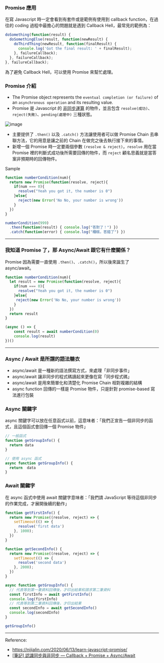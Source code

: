 ### Promise 應用

在寫 Javascript 時一定會看到有套件或是範例有使用到 callback function，在過往的 coding 過程中最擔心的問題就是遇到 Callback Hell，最常見的範例為：

``` Javascript
doSomething(function(result) {
  doSomethingElse(result, function(newResult) {
    doThirdThing(newResult, function(finalResult) {
      console.log('Got the final result: ' + finalResult);
    }, failureCallback);
  }, failureCallback);
}, failureCallback);
```

為了避免 Callback Hell，可以使用 Promise 來幫忙處理。

### Promise 介紹
* The Promise object represents the `eventual completion (or failure)` of an `asynchronous operation` and its resulting value.
* Promise 是 Javascript 的 [非同步運算](https://github.com/Chiehcode/Web_Development/blob/master/Javascript/%E5%90%8C%E6%AD%A5%E8%88%87%E9%9D%9E%E5%90%8C%E6%AD%A5.md) 的物件，並且包含 `resolve(成功)`、`reject(失敗)`、`pending(處理中)` 三種狀態。

![image](https://cdn.rawgit.com/Vectaio/a76330b025baf9bcdf07cb46e5a9ef9e/raw/26c4213a93dee1c39611dcd0ec12625811b20a26/js-promise.svg)


* 主要提供了 `.then()` 以及 `.catch()` 方法讓使用者可以做 Promise Chain 去串聯方法，它的用意是讓之前的 Chain 在做完之後去執行接下來的事情。
* 新增一個 Promise 時一定要兩個參數 `(resolve & reject)`，`resolve` 用在當 Promise 裡的判斷式成功後所需要回傳的物件，而 `reject` 顧名思義就是當答案非預期時的回傳物件。

Sample
``` Javascript
function numberCondition(num){
  return new Promise(function(resolve, reject){
    if(num === 0){
      resolve("Yeah you got it, the number is 0")
    }else{
      reject(new Error('No No, your number is wrong'))
    }
  })
}

numberCondition(999)
  .then(function(result) { console.log("答對了！") })
  .catch(function(error) { console.log("糟糕，答錯了") })
```

---

### 我知道 Promise 了，那 Async/Await 跟它有什麼關係？
Promise 因為需要一直使用 `.then()`、`.catch()`，所以後來誕生了 async/await。

``` Javascript
function numberCondition(num){
  let result = new Promise(function(resolve, reject){
    if(num === 0){
      resolve("Yeah you got it, the number is 0")
    }else{
     reject(new Error('No No, your number is wrong'))
    }
  })
  return result
}

(async () => {
    const result = await numberCondition(0)
    console.log(result)
})()
```

---

### Async / Await 是所謂的語法糖衣
* async/await 是一種新的語法撰寫方式，來處理「非同步事件」
* async/await 讓非同步的程式碼讀起來更像在寫「同步程式碼」
* async/await 是用來簡單化和清楚化 Promise Chain 相對複雜的結構
* async function 回傳的一樣是 Promise 物件，只是針對 promise-based 寫法進行包裝


### Async 關鍵字
async 關鍵字可以放在任意函式以前，這意味者：「我們正宣告一個非同步的函式，且這個函式會回傳一個 Promise 物件」

``` Javascript
// 一般函式
function getGroupInfo() {
  return data
}

// 使用 async 函式
async function getGroupInfo() {
  return  data
}
```

### Await 關鍵字
在 async 函式中使用 await 關鍵字意味者：「我們請 JavaScript 等待這個非同步的作業完成，才展開後續的動作」

``` Javascript
function getFirstInfo() {
  return new Promise((resolve, reject) => {
    setTimeout(() => {
      resolve('first data')
    }, 1000);
  })
}

function getSecondInfo() {
  return new Promise((resolve, reject) => {
    setTimeout(() => {
      resolve('second data')
    }, 2000);
  })
}

async function getGroupInfo() {
  // 代表等到第一筆資料回傳後，才印出結果和請求第二筆資料
  const firstInfo = await getFirstInfo()
  console.log(firstInfo)
  // 代表等到第二筆資料回傳後，才印出結果
  const secondInfo = await getSecondInfo()
  console.log(secondInfo)
}

getGroupInfo()
```

----

Reference:
* https://nijialin.com/2020/06/13/learn-javascript-promise/
* [[筆記] 認識同步與非同步 — Callback + Promise + Async/Await](https://medium.com/%E9%BA%A5%E5%85%8B%E7%9A%84%E5%8D%8A%E8%B7%AF%E5%87%BA%E5%AE%B6%E7%AD%86%E8%A8%98/%E5%BF%83%E5%BE%97-%E8%AA%8D%E8%AD%98%E5%90%8C%E6%AD%A5%E8%88%87%E9%9D%9E%E5%90%8C%E6%AD%A5-callback-promise-async-await-640ea491ea64)
